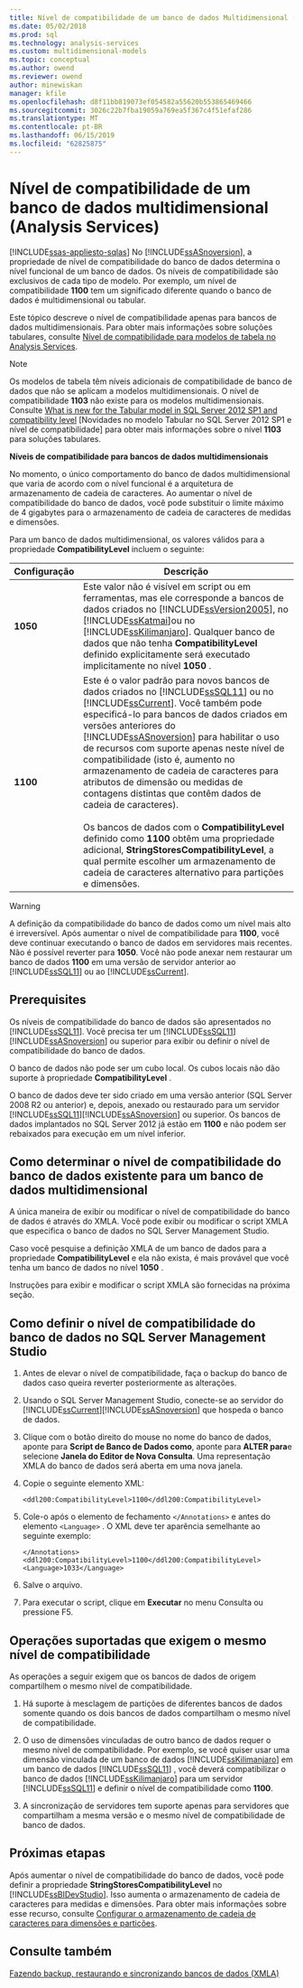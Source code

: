 ```yaml
---
title: Nível de compatibilidade de um banco de dados Multidimensional (Analysis Services) | Microsoft Docs
ms.date: 05/02/2018
ms.prod: sql
ms.technology: analysis-services
ms.custom: multidimensional-models
ms.topic: conceptual
ms.author: owend
ms.reviewer: owend
author: minewiskan
manager: kfile
ms.openlocfilehash: d8f11bb819073ef054582a55620b553865469466
ms.sourcegitcommit: 3026c22b7fba19059a769ea5f367c4f51efaf286
ms.translationtype: MT
ms.contentlocale: pt-BR
ms.lasthandoff: 06/15/2019
ms.locfileid: "62825875"
---
```

# <a name="compatibility-level-of-a-multidimensional-database-analysis-services"></a>Nível de compatibilidade de um banco de dados multidimensional (Analysis Services)
[!INCLUDE[ssas-appliesto-sqlas](../../includes/ssas-appliesto-sqlas.md)]
  No [!INCLUDE[ssASnoversion](../../includes/ssasnoversion-md.md)], a propriedade de nível de compatibilidade do banco de dados determina o nível funcional de um banco de dados. Os níveis de compatibilidade são exclusivos de cada tipo de modelo. Por exemplo, um nível de compatibilidade **1100** tem um significado diferente quando o banco de dados é multidimensional ou tabular.  
  
 Este tópico descreve o nível de compatibilidade apenas para bancos de dados multidimensionais. Para obter mais informações sobre soluções tabulares, consulte [Nível de compatibilidade para modelos de tabela no Analysis Services](../../analysis-services/tabular-models/compatibility-level-for-tabular-models-in-analysis-services.md).  
  
> [!NOTE]  
>  Os modelos de tabela têm níveis adicionais de compatibilidade de banco de dados que não se aplicam a modelos multidimensionais. O nível de compatibilidade **1103** não existe para os modelos multidimensionais. Consulte [What is new for the Tabular model in SQL Server 2012 SP1 and compatibility level](http://go.microsoft.com/fwlink/?LinkId=301727) [Novidades no modelo Tabular no SQL Server 2012 SP1 e nível de compatibilidade] para obter mais informações sobre o nível **1103** para soluções tabulares.  
  
 **Níveis de compatibilidade para bancos de dados multidimensionais**  
  
 No momento, o único comportamento do banco de dados multidimensional que varia de acordo com o nível funcional é a arquitetura de armazenamento de cadeia de caracteres. Ao aumentar o nível de compatibilidade do banco de dados, você pode substituir o limite máximo de 4 gigabytes para o armazenamento de cadeia de caracteres de medidas e dimensões.  
  
 Para um banco de dados multidimensional, os valores válidos para a propriedade **CompatibilityLevel** incluem o seguinte:  
  
|Configuração|Descrição|  
|-------------|-----------------|  
|**1050**|Este valor não é visível em script ou em ferramentas, mas ele corresponde a bancos de dados criados no [!INCLUDE[ssVersion2005](../../includes/ssversion2005-md.md)], no [!INCLUDE[ssKatmai](../../includes/sskatmai-md.md)]ou no [!INCLUDE[ssKilimanjaro](../../includes/sskilimanjaro-md.md)]. Qualquer banco de dados que não tenha **CompatibilityLevel** definido explicitamente será executado implicitamente no nível **1050** .|  
|**1100**|Este é o valor padrão para novos bancos de dados criados no [!INCLUDE[ssSQL11](../../includes/sssql11-md.md)] ou no [!INCLUDE[ssCurrent](../../includes/sscurrent-md.md)]. Você também pode especificá-lo para bancos de dados criados em versões anteriores do [!INCLUDE[ssASnoversion](../../includes/ssasnoversion-md.md)] para habilitar o uso de recursos com suporte apenas neste nível de compatibilidade (isto é, aumento no armazenamento de cadeia de caracteres para atributos de dimensão ou medidas de contagens distintas que contêm dados de cadeia de caracteres).<br /><br /> Os bancos de dados com o **CompatibilityLevel** definido como **1100** obtêm uma propriedade adicional, **StringStoresCompatibilityLevel**, a qual permite escolher um armazenamento de cadeia de caracteres alternativo para partições e dimensões.|  
  
> [!WARNING]  
>  A definição da compatibilidade do banco de dados como um nível mais alto é irreversível. Após aumentar o nível de compatibilidade para **1100**, você deve continuar executando o banco de dados em servidores mais recentes. Não é possível reverter para **1050**. Você não pode anexar nem restaurar um banco de dados **1100** em uma versão de servidor anterior ao [!INCLUDE[ssSQL11](../../includes/sssql11-md.md)] ou ao [!INCLUDE[ssCurrent](../../includes/sscurrent-md.md)].  
  
## <a name="prerequisites"></a>Prerequisites  
 Os níveis de compatibilidade do banco de dados são apresentados no [!INCLUDE[ssSQL11](../../includes/sssql11-md.md)]. Você precisa ter um [!INCLUDE[ssSQL11](../../includes/sssql11-md.md)][!INCLUDE[ssASnoversion](../../includes/ssasnoversion-md.md)] ou superior para exibir ou definir o nível de compatibilidade do banco de dados.  
  
 O banco de dados não pode ser um cubo local. Os cubos locais não dão suporte à propriedade **CompatibilityLevel** .  
  
 O banco de dados deve ter sido criado em uma versão anterior (SQL Server 2008 R2 ou anterior) e, depois, anexado ou restaurado para um servidor [!INCLUDE[ssSQL11](../../includes/sssql11-md.md)][!INCLUDE[ssASnoversion](../../includes/ssasnoversion-md.md)] ou superior. Os bancos de dados implantados no SQL Server 2012 já estão em **1100** e não podem ser rebaixados para execução em um nível inferior.  
  
## <a name="determine-the-existing-database-compatibility-level-for-a-multidimensional-database"></a>Como determinar o nível de compatibilidade do banco de dados existente para um banco de dados multidimensional  
 A única maneira de exibir ou modificar o nível de compatibilidade do banco de dados é através do XMLA. Você pode exibir ou modificar o script XMLA que especifica o banco de dados no SQL Server Management Studio.  
  
 Caso você pesquise a definição XMLA de um banco de dados para a propriedade **CompatibilityLevel** e ela não exista, é mais provável que você tenha um banco de dados no nível **1050** .  
  
 Instruções para exibir e modificar o script XMLA são fornecidas na próxima seção.  
  
## <a name="set-the-database-compatibility-level-in-sql-server-management-studio"></a>Como definir o nível de compatibilidade do banco de dados no SQL Server Management Studio  
  
1.  Antes de elevar o nível de compatibilidade, faça o backup do banco de dados caso queira reverter posteriormente as alterações.  
  
2.  Usando o SQL Server Management Studio, conecte-se ao servidor do [!INCLUDE[ssCurrent](../../includes/sscurrent-md.md)][!INCLUDE[ssASnoversion](../../includes/ssasnoversion-md.md)] que hospeda o banco de dados.  
  
3.  Clique com o botão direito do mouse no nome do banco de dados, aponte para **Script de Banco de Dados como**, aponte para **ALTER para**e selecione **Janela do Editor de Nova Consulta**. Uma representação XMLA do banco de dados será aberta em uma nova janela.  
  
4.  Copie o seguinte elemento XML:  
  
    ```  
    <ddl200:CompatibilityLevel>1100</ddl200:CompatibilityLevel>  
    ```  
  
5.  Cole-o após o elemento de fechamento `</Annotations>` e antes do elemento `<Language>` . O XML deve ter aparência semelhante ao seguinte exemplo:  
  
    ```  
    </Annotations>  
    <ddl200:CompatibilityLevel>1100</ddl200:CompatibilityLevel>  
    <Language>1033</Language>  
    ```  
  
6.  Salve o arquivo.  
  
7.  Para executar o script, clique em **Executar** no menu Consulta ou pressione F5.  
  
## <a name="supported-operations-that-require-the-same-compatibility-level"></a>Operações suportadas que exigem o mesmo nível de compatibilidade  
 As operações a seguir exigem que os bancos de dados de origem compartilhem o mesmo nível de compatibilidade.  
  
1.  Há suporte à mesclagem de partições de diferentes bancos de dados somente quando os dois bancos de dados compartilham o mesmo nível de compatibilidade.  
  
2.  O uso de dimensões vinculadas de outro banco de dados requer o mesmo nível de compatibilidade. Por exemplo, se você quiser usar uma dimensão vinculada de um banco de dados [!INCLUDE[ssKilimanjaro](../../includes/sskilimanjaro-md.md)] em um banco de dados [!INCLUDE[ssSQL11](../../includes/sssql11-md.md)] , você deverá compatibilizar o banco de dados [!INCLUDE[ssKilimanjaro](../../includes/sskilimanjaro-md.md)] para um servidor [!INCLUDE[ssSQL11](../../includes/sssql11-md.md)] e definir o nível de compatibilidade como **1100**.  
  
3.  A sincronização de servidores tem suporte apenas para servidores que compartilham a mesma versão e o mesmo nível de compatibilidade de banco de dados.  
  
## <a name="next-steps"></a>Próximas etapas  
 Após aumentar o nível de compatibilidade do banco de dados, você pode definir a propriedade **StringStoresCompatibilityLevel** no [!INCLUDE[ssBIDevStudio](../../includes/ssbidevstudio-md.md)]. Isso aumenta o armazenamento de cadeia de caracteres para medidas e dimensões. Para obter mais informações sobre esse recurso, consulte [Configurar o armazenamento de cadeia de caracteres para dimensões e partições](../../analysis-services/multidimensional-models/configure-string-storage-for-dimensions-and-partitions.md).  
  
## <a name="see-also"></a>Consulte também  
 [Fazendo backup, restaurando e sincronizando bancos de dados &#40;XMLA&#41;](../../analysis-services/multidimensional-models-scripting-language-assl-xmla/backing-up-restoring-and-synchronizing-databases-xmla.md)  
  
  

